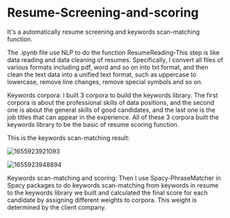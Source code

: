 # Resume-Screening-and-scoring
It's a automatically resume screening and keywords scan-matching function.

The .ipynb file use NLP to do the function
ResumeReading-This step is like data reading and data cleaning of resumes. Specifically, I convert all files of various formats including pdf, word and so on into txt format, and then clean the text data into a unified text format, such as uppercase to lowercase, remove line changes, remove special symbols and so on.  

Keywords corpora: I built 3 corpora to build the keywords library. The first corpora is about the professional skills of data positions, and the second one is about the general skills of good candidates, and the last one is the job titles that can appear in the experience. All of these 3 corpora built the keywords library to be the basic of resume scoring function.  

This is the keywords scan-matching result:

![1655923921093](https://user-images.githubusercontent.com/102696094/175114374-d8d76277-d3f4-4456-8a02-33879cbcd9e4.png)

![1655923948894](https://user-images.githubusercontent.com/102696094/175114417-0d8073ae-c8b2-4b3c-9eb4-46b23992e695.png)



Keywords scan-matching and scoring: Then I use Spacy-PhraseMatcher in Spacy packages to do keywords scan-matching from keywords in resume to the keywords library we built and calculated the final score for each candidate by assigning different weights to corpora. This weight is determined by the client company.
